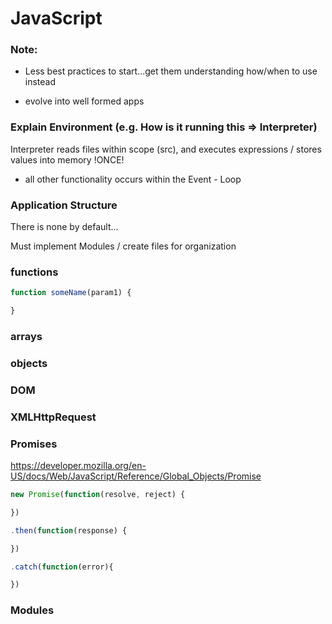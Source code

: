 # JavaScript

### Note:
* Less best practices to start...get them understanding how/when to use instead

* evolve into well formed apps

### Explain Environment (e.g. How is it running this => Interpreter)
Interpreter reads files within scope (src), and executes expressions / stores values into memory !ONCE!

* all other functionality occurs within the Event - Loop

### Application Structure
There is none by default...

Must implement Modules / create files for organization

### functions

```js
function someName(param1) {

}
```

### arrays

### objects

### DOM

### XMLHttpRequest

### Promises
https://developer.mozilla.org/en-US/docs/Web/JavaScript/Reference/Global_Objects/Promise

```js
new Promise(function(resolve, reject) {

})

.then(function(response) {

})

.catch(function(error){

})
```

### Modules
